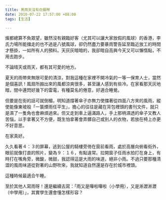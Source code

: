 ```yaml
---
title: 黑雨天沒有白鋼琴
date: 2010-07-22 17:57:00 +08:00
tags: [生活]

---
```


 燦都總算不負眾望，雖然沒有親臨好客（尤其可以讓大家放假的風球）的香港，李氏力場所能擋走的也不過是八號風球，卻仍然盡力要暴雨警告延至臨近放工的時間才懸掛，一如所有人的預料。天灰灰暗暗的，我卻暗自高興今天又可以懶惰點，不用去跑步。  
  
 不論晴天或雨天，都有其可愛的地方。  
  
 夏天的雨帶來無限可愛的清涼，對我這種在家裡不開冷氣的一等一保育人士，當然是個喜訊！風扇所搧出來的風都涼爽很多，甚至讓人感到有些冷。在家看那天灰地暗，間中連閃好幾下的雷電，有種莫名的倦意，好適合睡覺。  
  
 但要是在街的話可就倒楣，明知道撐著傘子亦無力使擋著從四面八方來的風雨，縱使能像東坡般「一簑煙雨任平生」，擔心的往往是藏在背包裡頭的書刊文件，就只是濕了一隻角也會麻煩過來。但又走到車上逼滿路人，手上那柄濕透的傘子又教人苦惱，以手拿著又不方便，既生怕拿著會弄髒自己或別人的衣物，若放在椅上亦更不好意思。  
  
 在家真好。  
  
 久久看著４：３的屏幕，逃到公屋的騎樓旁倚在窗前看雨，處於高層向俯看街外，眼前就像打直的照片，變為９：１６，有點違常。拉開窗子任雨水拍打在身上，有時打在嘴角旁，微酸，微甜，我認得這是大雨的味道，絕非小雨。不過只要那種清澀的風雨味道從對著的山野吹來，我就知道自然還是存在於城市裡頭。  
  
 這種時候最適合午睡。  
  
 至於其他人寫雨呀！還是繼續去寫：「雨又是嘩啦嘩啦（小學用），又是淅瀝淅瀝（中學用）」，其實學生還會懂怎樣形容？  
